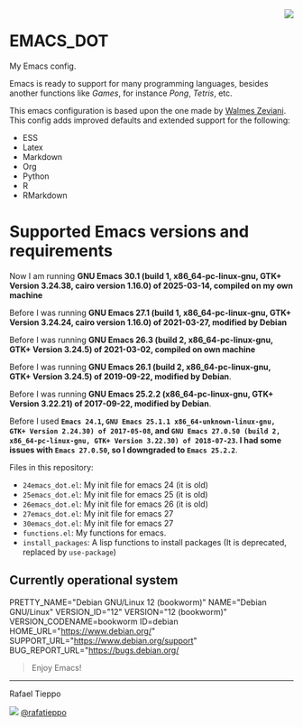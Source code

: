 <img src="https://www.gnu.org/software/emacs/images/emacs.png" align="right" display="block">

# EMACS_DOT

My Emacs config.

Emacs is ready to support for many programming languages, besides another functions like *Games*, for instance *Pong*, *Tetris*, etc.

This emacs configuration is based upon the one made by [Walmes Zeviani](https://github.com/walmes/emacs). This config adds improved defaults and extended support for the following:

- ESS
- Latex
- Markdown
- Org
- Python
- R
- RMarkdown

# Supported Emacs versions and requirements

Now I am running **GNU Emacs 30.1 (build 1, x86_64-pc-linux-gnu, GTK+ Version 3.24.38, cairo version 1.16.0) of 2025-03-14, compiled on my own machine**

Before I was running **GNU Emacs 27.1 (build 1, x86_64-pc-linux-gnu, GTK+ Version 3.24.24, cairo version 1.16.0) of 2021-03-27, modified by Debian**

Before I was running **GNU Emacs 26.3 (build 2, x86_64-pc-linux-gnu, GTK+ Version 3.24.5) of 2021-03-02, compiled on own machine**

Before I was running **GNU Emacs 26.1 (build 2, x86_64-pc-linux-gnu, GTK+ Version 3.24.5) of 2019-09-22, modified by Debian**.

Before I was running **GNU Emacs 25.2.2 (x86_64-pc-linux-gnu, GTK+ Version 3.22.21) of 2017-09-22, modified by Debian**.

Before I used **`Emacs 24.1`, `GNU Emacs 25.1.1 x86_64-unknown-linux-gnu, GTK+ Version 2.24.30) of 2017-05-08`, and `GNU Emacs 27.0.50 (build 2, x86_64-pc-linux-gnu, GTK+ Version 3.22.30) of 2018-07-23`. I had some issues with `Emacs 27.0.50`, so I downgraded to `Emacs 25.2.2`**.

Files in this repository:

- `24emacs_dot.el`: My init file for emacs 24 (it is old)
- `25emacs_dot.el`: My init file for emacs 25 (it is old)
- `26emacs_dot.el`: My init file for emacs 26 (it is old)
- `27emacs_dot.el`: My init file for emacs 27
- `30emacs_dot.el`: My init file for emacs 27
- `functions.el`: My functions for emacs.
- `install_packages`: A lisp functions to install packages (It is deprecated, replaced by `use-package`)

## Currently operational system

PRETTY_NAME="Debian GNU/Linux 12 (bookworm)"
NAME="Debian GNU/Linux"
VERSION_ID="12"
VERSION="12 (bookworm)"
VERSION_CODENAME=bookworm
ID=debian
HOME_URL="https://www.debian.org/"
SUPPORT_URL="https://www.debian.org/support"
BUG_REPORT_URL="https://bugs.debian.org/

>Enjoy Emacs!

<hr>

Rafael Tieppo

[![](http://www.linkedin.com/img/webpromo/btn_liprofile_blue_80x15.png)](https://www.linkedin.com/in/rafael-tieppo-5a039431/)
[@rafatieppo](https://twitter.com/rafatieppo)


